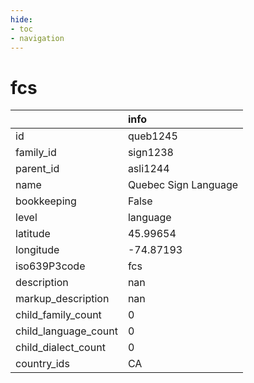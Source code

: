 ```yaml
---
hide:
- toc
- navigation
---
```

# fcs
|                      | info                 |
|:---------------------|:---------------------|
| id                   | queb1245             |
| family_id            | sign1238             |
| parent_id            | asli1244             |
| name                 | Quebec Sign Language |
| bookkeeping          | False                |
| level                | language             |
| latitude             | 45.99654             |
| longitude            | -74.87193            |
| iso639P3code         | fcs                  |
| description          | nan                  |
| markup_description   | nan                  |
| child_family_count   | 0                    |
| child_language_count | 0                    |
| child_dialect_count  | 0                    |
| country_ids          | CA                   |